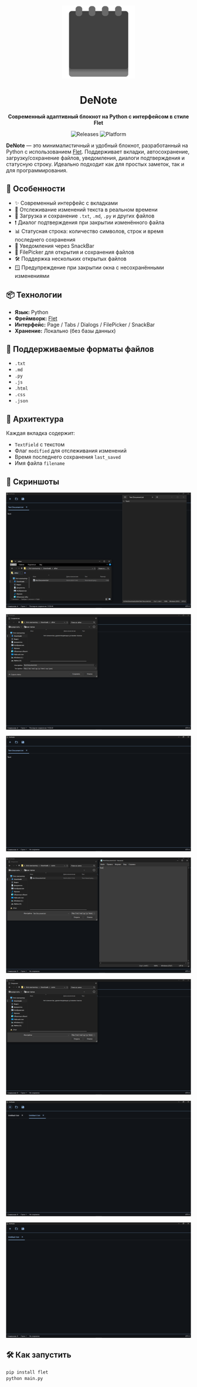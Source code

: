 <p align="center">
  <img width="200" height="200" src="images/icon.png" alt="DeNote Logo">
</p>

<h1 align="center" class="outfit-text">
  DeNote
</h1>
<p align="center"><b>Современный адаптивный блокнот на Python с интерфейсом в стиле Flet</b></p>
<p align="center">
  <a style="text-decoration:none" href="https://github.com/DevNexe/DeNote/releases">
    <img src="https://img.shields.io/github/release/DevNexe/DeNote.svg?label=latest%20version" alt="Releases" />
  </a>
  <a style="text-decoration:none">
    <img src="https://img.shields.io/badge/platform-Windows-blue.svg" alt="Platform" />
  </a>
</p>


**DeNote** — это минималистичный и удобный блокнот, разработанный на Python с использованием [Flet](https://flet.dev). Поддерживает вкладки, автосохранение, загрузку/сохранение файлов, уведомления, диалоги подтверждения и статусную строку. Идеально подходит как для простых заметок, так и для программирования.

## 🚀 Особенности

- ✨ Современный интерфейс с вкладками  
- 🧠 Отслеживание изменений текста в реальном времени  
- 💾 Загрузка и сохранение `.txt`, `.md`, `.py` и других файлов  
- ❗ Диалог подтверждения при закрытии изменённого файла  
- 📊 Статусная строка: количество символов, строк и время последнего сохранения  
- 🔔 Уведомления через SnackBar  
- 📁 FilePicker для открытия и сохранения файлов  
- 🛠 Поддержка нескольких открытых файлов  
- 🪟 Предупреждение при закрытии окна с несохранёнными изменениями  

## 📦 Технологии

- **Язык:** Python  
- **Фреймворк:** [Flet](https://flet.dev)  
- **Интерфейс:** Page / Tabs / Dialogs / FilePicker / SnackBar  
- **Хранение:** Локально (без базы данных)

## 📂 Поддерживаемые форматы файлов

- `.txt`  
- `.md`  
- `.py`  
- `.js`  
- `.html`  
- `.css`  
- `.json`  

## 🧠 Архитектура

Каждая вкладка содержит:
- `TextField` с текстом  
- Флаг `modified` для отслеживания изменений  
- Время последнего сохранения `last_saved`  
- Имя файла `filename`

## 📸 Скриншоты

![image](images/image.png)

![image](images/image1.png)

![image](images/image2.png)

![image](images/image3.png)

![image](images/image4.png)

![image](images/image5.png)

![image](images/image6.png)

## 🛠 Как запустить

```bash
pip install flet
python main.py
```
